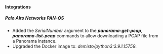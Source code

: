 
#### Integrations
##### Palo Alto Networks PAN-OS
- Added the *SerialNumber* argument to the ***panorama-get-pcap***, ***panorama-list-pcap*** commands to allow downloading a PCAP file from a Panorama instance.
- Upgraded the Docker image to: *demisto/python3:3.9.1.15759*.